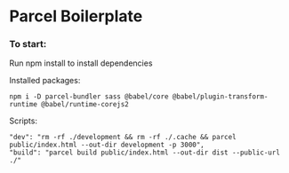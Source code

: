 # Parcel Boilerplate

### To start:

Run npm install to install dependencies

Installed packages:

```
npm i -D parcel-bundler sass @babel/core @babel/plugin-transform-runtime @babel/runtime-corejs2
```

Scripts:

```
"dev": "rm -rf ./development && rm -rf ./.cache && parcel public/index.html --out-dir development -p 3000",
"build": "parcel build public/index.html --out-dir dist --public-url ./"
```

